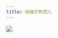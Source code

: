 ```yaml
---
title: 拆袖子的范儿
---
```


<p class="text-center">
    <img src="/images/dada/2014/zhexiuzi.gif"/>
</p>
